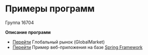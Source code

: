 # Примеры программ 
Группа 16704

**Описание программ**

- [Перейти](globalmarket/) 
Глобальный рынок (GlobalMarket)
-  [Перейти](webui/) 
Пример веб-приложения на базе [Spring Framework](https://spring.io/)
